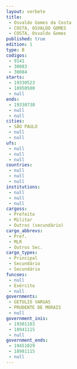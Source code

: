 ```yaml
---
layout: verbete
title:
 - Osvaldo Gomes da Costa
 - COSTA, OSVALDO GOMES
 - COSTA, Osvaldo Gomes
published: true
edition: 1  
type: B
codigos: 
 - 9141
 - 30083
 - 30084
starts: 
 - 19330523
 - 18950500
 - null 
ends: 
 - 19330730
 - null 
 - null 
cities: 
 - SÃO PAULO
 - null 
 - null 
ufs: 
 - null 
 - null 
 - null 
countries: 
 - null 
 - null 
 - null 
institutions: 
 - null 
 - null 
 - null 
cargoss: 
 - Prefeito
 - Militar
 - Outros (secundário)
cargo_abbrevs: 
 - Pref.
 - MLR
 - Outros Sec.
cargo_types: 
 - Principal
 - Secundário
 - Secundário
funcoes: 
 - null 
 - Exército
 - null 
governments: 
 - GETULIO VARGAS
 - PRUDENTE DE MORAIS
 - null 
government_inis: 
 - 19301103
 - 18941115
 - null 
government_ends: 
 - 19451029
 - 18981115
 - null 
---
```


